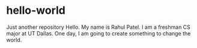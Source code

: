 # hello-world
Just another repository
Hello. My name is Rahul Patel. I am a freshman CS major at UT Dallas. One day, I am going to create something to change the world.

